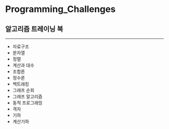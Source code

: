 # Programming_Challenges

알고리즘 트레이닝 북
----

-----
- 자료구조
- 문자열
- 정렬
- 계산과 대수
- 조합론
- 정수론
- 백트래킹
- 그래프 순회
- 그래프 알고리즘
- 동적 프로그래밍
- 격자
- 기하
- 계산기하